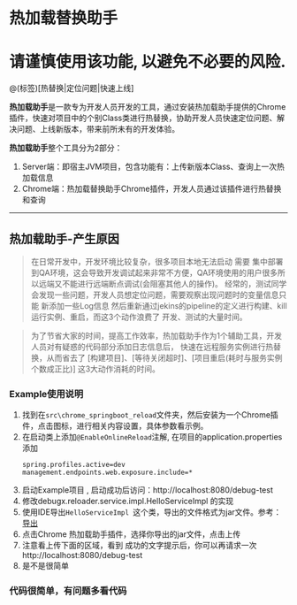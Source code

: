 # 热加载替换助手
# 请谨慎使用该功能, 以避免不必要的风险.

@(标签)[热替换|定位问题|快速上线]

**热加载助手**是一款专为开发人员开发的工具，通过安装热加载助手提供的Chrome插件，快速对项目中的个别Class类进行热替换，协助开发人员快速定位问题、解决问题、上线新版本，带来前所未有的开发体验。

**热加载助手**整个工具分为2部分：
1.  Server端：即宿主JVM项目，包含功能有：上传新版本Class、查询上一次热加载信息
2.  Chrome端：热加载替换助手Chrome插件，开发人员通过该插件进行热替换和查询
 
 -------------------



## 热加载助手-产生原因

> 在日常开发中，开发环境比较复杂，很多项目本地无法启动 需要 集中部署到QA环境，这会导致开发调试起来非常不方便，QA环境使用的用户很多所以远端又不能进行远端断点调试(会阻塞其他人的操作)。 经常的，测试同学会发现一些问题，开发人员想定位问题，需要观察出现问题时的变量信息只能 新添加一些Log信息 然后重新通过jekins的pipeline的定义进行构建、kill运行实例、重启，而这3个动作浪费了 开发、测试的大量时间。 
 
> 为了节省大家的时间，提高工作效率，热加载助手作为1个辅助工具，开发人员对有疑惑的代码部分添加日志信息后， 快速在远程服务实例进行热替换，从而省去了 [构建项目]、[等待关闭超时]、[项目重启(耗时与服务实例个数成正比)] 这3大动作消耗的时间。


### Example使用说明

1. 找到在`src\chrome_springboot_reload`文件夹，然后安装为一个Chrome插件，点击图标，进行相关内容设置，具体参数看示例。
2. 在启动类上添加`@EnableOnlineReload`注解, 在项目的application.properties添加
   ```
   spring.profiles.active=dev
   management.endpoints.web.exposure.include=*
   ```
3. 启动Example项目 , 启动成功后访问：http://localhost:8080/debug-test
3. 修改debugx.reloader.service.impl.HelloServiceImpl 的实现
4. 使用IDE导出`HelloServiceImpl `这个类，导出的文件格式为jar文件。参考：[导出](https://blog.csdn.net/tsj11514oo/article/details/52078924)
5. 点击Chrome 热加载助手插件，选择你导出的jar文件，点击上传
6. 注意看上传下面的区域，看到 成功的文字提示后，你可以再请求一次 http://localhost:8080/debug-test 
7. 是不是很简单



### 代码很简单，有问题多看代码